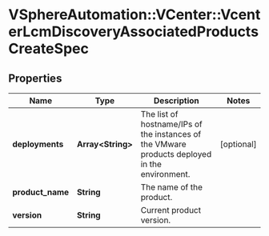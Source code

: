# VSphereAutomation::VCenter::VcenterLcmDiscoveryAssociatedProductsCreateSpec

## Properties
Name | Type | Description | Notes
------------ | ------------- | ------------- | -------------
**deployments** | **Array&lt;String&gt;** | The list of hostname/IPs of the instances of the VMware products deployed in the environment. | [optional] 
**product_name** | **String** | The name of the product. | 
**version** | **String** | Current product version. | 


